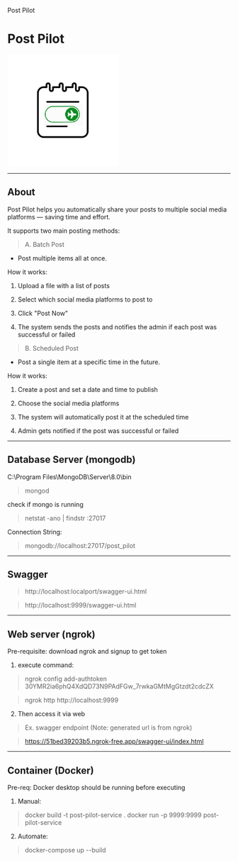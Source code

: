 Post Pilot
# Post Pilot

<img src="images/post-pilot.png" width="250">

---
About
---
Post Pilot helps you automatically share your posts to multiple social media platforms — saving time and effort.

It supports two main posting methods:

> A. Batch Post
- Post multiple items all at once.

How it works:

1. Upload a file with a list of posts

2. Select which social media platforms to post to

3. Click "Post Now"

4. The system sends the posts and notifies the admin if each post was successful or failed

> B. Scheduled Post
- Post a single item at a specific time in the future.

How it works:

1. Create a post and set a date and time to publish

2. Choose the social media platforms

3. The system will automatically post it at the scheduled time

4. Admin gets notified if the post was successful or failed


---
Database Server (mongodb)
---
C:\Program Files\MongoDB\Server\8.0\bin
> mongod

check if mongo is running
> netstat -ano | findstr :27017

Connection String:
> mongodb://localhost:27017/post_pilot

----
Swagger
----

> http://localhost:localport/swagger-ui.html

> http://localhost:9999/swagger-ui.html

---
Web server (ngrok)
---
Pre-requisite: download ngrok and signup to get token
1. execute command:
> ngrok config add-authtoken 30YMR2ia6phQ4XdQD73N9PAdFGw_7rwkaGMtMgGtzdt2cdcZX

> ngrok http http://localhost:9999

2. Then access it via web
>Ex. swagger endpoint (Note: generated url is from ngrok)

> https://51bed39203b5.ngrok-free.app/swagger-ui/index.html

---
Container (Docker)
---
Pre-req: Docker desktop should be running before executing
1. Manual:
> docker build -t post-pilot-service .
> docker run -p 9999:9999 post-pilot-service
2. Automate:
> docker-compose up --build